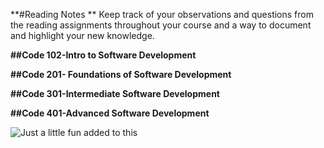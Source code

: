 **#Reading Notes **
 Keep track of your observations and questions from the reading assignments throughout your course and a way to document and highlight your new knowledge.
 
**##Code 102-Intro to Software Development**

**##Code 201- Foundations of Software Development**
 
**##Code 301-Intermediate Software Development**

**##Code 401-Advanced Software Development**

![Just a little fun added to this](https://indianexpress.com/wp-content/uploads/2018/03/the-joker-759.jpg)
